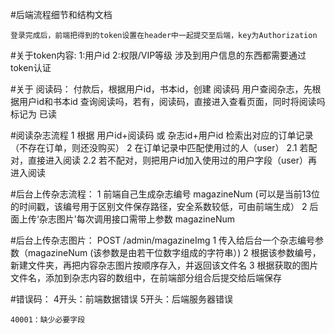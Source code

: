 #后端流程细节和结构文档

    登录完成后，前端把得到的token设置在header中一起提交至后端，key为Authorization

#关于token内容:
    1:用户id 
    2:权限/VIP等级
涉及到用户信息的东西都需要通过token认证
    
#关于 阅读码：
    付款后，根据用户id，书本id，创建 阅读码 
    用户查阅杂志，先根据用户id和书本id 查询阅读吗，若有，阅读码，直接进入查看页面，同时将阅读吗标记为 已读
    
#阅读杂志流程
    1 根据 用户id+阅读码 或 杂志id+用户id 检索出对应的订单记录（不存在订单，则还没购买）
    2 在订单记录中匹配使用过的人（user）
    2.1  若配对，直接进入阅读 
    2.2  若不配对，则把用户id加入使用过的用户字段（user）再进入阅读 

#后台上传杂志流程：
    1 前端自己生成杂志编号 magazineNum (可以是当前13位的时间戳，该编号用于区别文件保存路径，安全系数较低，可由前端生成）
    2 后面上传‘杂志图片'每次调用接口需带上参数 magazineNum 

#后台上传杂志图片：
    POST /admin/magazineImg
    1 传入给后台一个杂志编号参数（magazineNum (该参数是由若干位数字组成的字符串）)
    2 根据该参数编号，新建文件夹，再把内容杂志图片按顺序存入，并返回该文件名
    3 根据获取的图片文件名，添加到杂志内容的数组中，在前端部分组合后提交给后端保存
    
    
    
    
    
    
    
    
 
 #错误码：
    4开头：前端数据错误
    5开头：后端服务器错误
    
    40001：缺少必要字段
